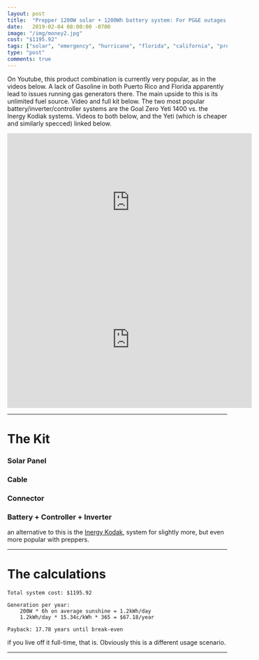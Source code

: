 ```yaml
---
layout: post
title:  "Prepper 1200W solar + 1200Wh battery system: For PG&E outages in California, Florida, Puerto Rico Post-Hurricane, etc"
date:   2019-02-04 08:00:00 -0700
image: "/img/money2.jpg"
cost: "$1195.92"
tags: ["solar", "emergency", "hurricane", "florida", "california", "prepper"]
type: "post"
comments: true
---
```


On Youtube, this product combination is currently very popular, as in the videos below. A lack of Gasoline in both Puerto Rico and Florida apparently lead to issues running gas generators there. The main upside to this is its unlimited fuel source. Video and full kit below. The two most popular battery/inverter/controller systems are the Goal Zero Yeti 1400 vs. the Inergy Kodiak systems. Videos to both below, and the Yeti (which is cheaper and similarly specced) linked below.

<iframe width="560" height="315" src="https://www.youtube.com/embed/WFSWW_EjqnQ" frameborder="0" allow="accelerometer; autoplay; encrypted-media; gyroscope; picture-in-picture" allowfullscreen></iframe>


<iframe width="560" height="315" src="https://www.youtube.com/embed/bE2V8Mva9Hc" frameborder="0" allow="accelerometer; autoplay; encrypted-media; gyroscope; picture-in-picture" allowfullscreen></iframe>



----


# The Kit

<!-- <h4 style="color: lightgreen">Parts Cost on Amazon: $213.57</h4> -->


### Solar Panel

<script type="text/javascript">
amzn_assoc_tracking_id = "gridlesskits-20";
amzn_assoc_ad_mode = "manual";
amzn_assoc_ad_type = "smart";
amzn_assoc_marketplace = "amazon";
amzn_assoc_region = "US";
amzn_assoc_design = "enhanced_links";
amzn_assoc_asins = "B07DNP14JY";
amzn_assoc_placement = "adunit";
amzn_assoc_linkid = "bd4d228bf695e23c932e01bdc28684dd";
</script>
<script src="//z-na.amazon-adsystem.com/widgets/onejs?MarketPlace=US"></script>

### Cable

<script type="text/javascript">
amzn_assoc_tracking_id = "gridlesskits-20";
amzn_assoc_ad_mode = "manual";
amzn_assoc_ad_type = "smart";
amzn_assoc_marketplace = "amazon";
amzn_assoc_region = "US";
amzn_assoc_design = "enhanced_links";
amzn_assoc_asins = "B017PI2OUS";
amzn_assoc_placement = "adunit";
amzn_assoc_linkid = "d5f66b5f39615f3335176b73c90374dd";
</script>
<script src="//z-na.amazon-adsystem.com/widgets/onejs?MarketPlace=US"></script>

### Connector

<script type="text/javascript">
amzn_assoc_tracking_id = "gridlesskits-20";
amzn_assoc_ad_mode = "manual";
amzn_assoc_ad_type = "smart";
amzn_assoc_marketplace = "amazon";
amzn_assoc_region = "US";
amzn_assoc_design = "enhanced_links";
amzn_assoc_asins = "B00Z56ZR3E";
amzn_assoc_placement = "adunit";
amzn_assoc_linkid = "33d80f500910e3eb8d58bb0bbbeb3d67";
</script>
<script src="//z-na.amazon-adsystem.com/widgets/onejs?MarketPlace=US"></script>

### Battery + Controller + Inverter

<script type="text/javascript">
amzn_assoc_tracking_id = "gridlesskits-20";
amzn_assoc_ad_mode = "manual";
amzn_assoc_ad_type = "smart";
amzn_assoc_marketplace = "amazon";
amzn_assoc_region = "US";
amzn_assoc_design = "enhanced_links";
amzn_assoc_asins = "B007Q23YC6";
amzn_assoc_placement = "adunit";
amzn_assoc_linkid = "cb554d99c5d375c274e99fc8aafbb131";
</script>
<script src="//z-na.amazon-adsystem.com/widgets/onejs?MarketPlace=US"></script>

an alternative to this is the <a href="https://inergytek.com/collections/solar-generators/products/k2">Inergy Kodak</a>, system for slightly more, but even more popular with preppers.


------

# The calculations

	Total system cost: $1195.92

	Generation per year: 
		200W * 6h on average sunshine = 1.2kWh/day
		1.2kWh/day * 15.34c/kWh * 365 = $67.18/year

	Payback: 17.78 years until break-even 

if you live off it full-time, that is. Obviously this is a different usage scenario.


-------
